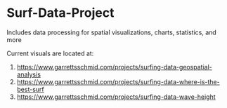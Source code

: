 # Surf-Data-Project
Includes data processing for spatial visualizations, charts, statistics, and more

Current visuals are located at:
1. https://www.garrettsschmid.com/projects/surfing-data-geospatial-analysis
2. https://www.garrettsschmid.com/projects/surfing-data-where-is-the-best-surf
3. https://www.garrettsschmid.com/projects/surfing-data-wave-height
